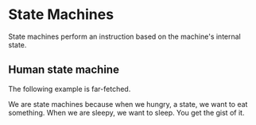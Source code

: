 # State Machines

State machines perform an instruction based on the machine's internal state.

## Human state machine

The following example is far-fetched.

We are state machines because when we hungry, a state, we want to eat something. When we are sleepy, we want to sleep. You get the gist of it.


